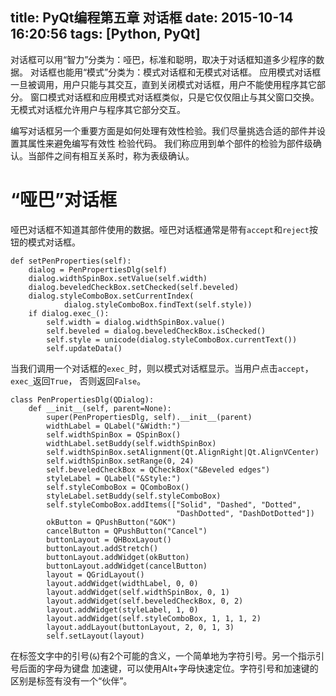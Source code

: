 title: PyQt编程第五章 对话框
date: 2015-10-14 16:20:56
tags: [Python, PyQt]
---

对话框可以用“智力”分类为：哑巴，标准和聪明，取决于对话框知道多少程序的数据。
对话框也能用“模式”分类为：模式对话框和无模式对话框。
应用模式对话框一旦被调用，用户只能与其交互，直到关闭模式对话框，用户不能使用程序其它部分。
窗口模式对话框和应用模式对话框类似，只是它仅仅阻止与其父窗口交换。
无模式对话框允许用户与程序其它部分交互。

编写对话框另一个重要方面是如何处理有效性检验。我们尽量挑选合适的部件并设置其属性来避免编写有效性
检验代码。
我们称应用到单个部件的检验为部件级确认。当部件之间有相互关系时，称为表级确认。

# “哑巴”对话框

哑巴对话框不知道其部件使用的数据。哑巴对话框通常是带有`accept`和`reject`按钮的模式对话框。

    def setPenProperties(self):
        dialog = PenPropertiesDlg(self)
        dialog.widthSpinBox.setValue(self.width)
        dialog.beveledCheckBox.setChecked(self.beveled)
        dialog.styleComboBox.setCurrentIndex(
                dialog.styleComboBox.findText(self.style))
        if dialog.exec_():
            self.width = dialog.widthSpinBox.value()
            self.beveled = dialog.beveledCheckBox.isChecked()
            self.style = unicode(dialog.styleComboBox.currentText())
            self.updateData()

当我们调用一个对话框的`exec_`时，则以模式对话框显示。当用户点击`accept`，`exec_`返回`True`，
否则返回`False`。

    class PenPropertiesDlg(QDialog):
        def __init__(self, parent=None):
            super(PenPropertiesDlg, self).__init__(parent)
            widthLabel = QLabel("&Width:")
            self.widthSpinBox = QSpinBox()
            widthLabel.setBuddy(self.widthSpinBox)
            self.widthSpinBox.setAlignment(Qt.AlignRight|Qt.AlignVCenter)
            self.widthSpinBox.setRange(0, 24)
            self.beveledCheckBox = QCheckBox("&Beveled edges")
            styleLabel = QLabel("&Style:")
            self.styleComboBox = QComboBox()
            styleLabel.setBuddy(self.styleComboBox)
            self.styleComboBox.addItems(["Solid", "Dashed", "Dotted",
                                         "DashDotted", "DashDotDotted"])
            okButton = QPushButton("&OK")
            cancelButton = QPushButton("Cancel")
            buttonLayout = QHBoxLayout()
            buttonLayout.addStretch()
            buttonLayout.addWidget(okButton)
            buttonLayout.addWidget(cancelButton)
            layout = QGridLayout()
            layout.addWidget(widthLabel, 0, 0)
            layout.addWidget(self.widthSpinBox, 0, 1)
            layout.addWidget(self.beveledCheckBox, 0, 2)
            layout.addWidget(styleLabel, 1, 0)
            layout.addWidget(self.styleComboBox, 1, 1, 1, 2)
            layout.addLayout(buttonLayout, 2, 0, 1, 3)
            self.setLayout(layout)

在标签文字中的引号(`&`)有2个可能的含义，一个简单地为字符引号。另一个指示引号后面的字母为键盘
加速键，可以使用Alt+字母快速定位。字符引号和加速键的区别是标签有没有一个“伙伴”。


